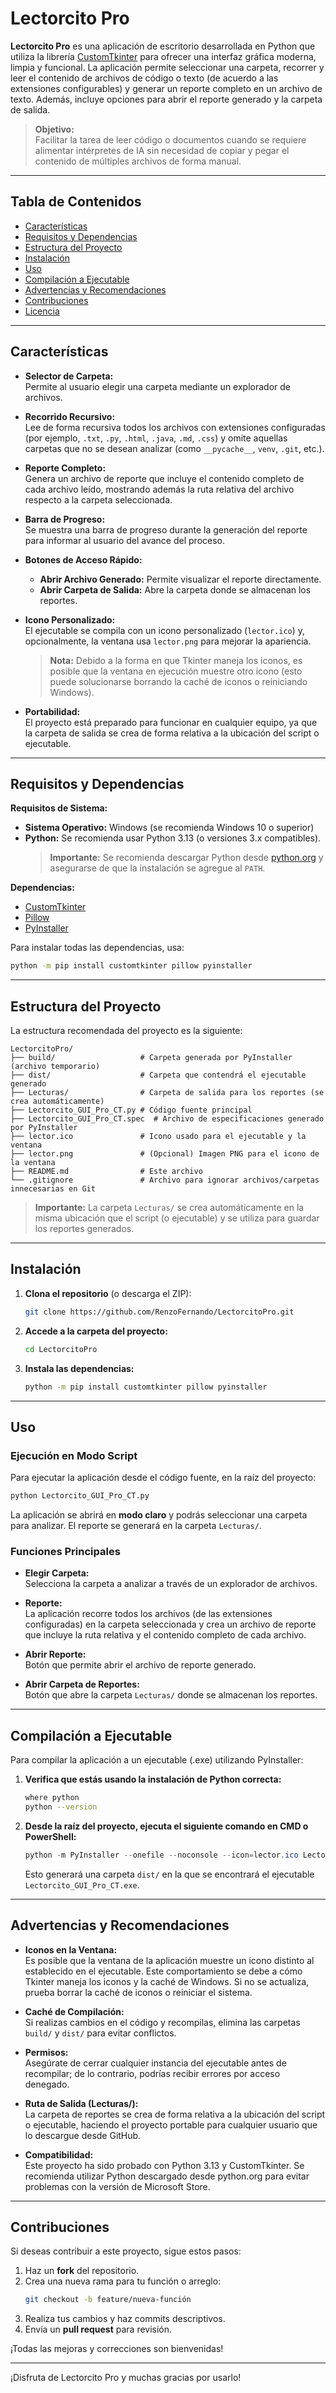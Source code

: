 
# Lectorcito Pro

**Lectorcito Pro** es una aplicación de escritorio desarrollada en Python que utiliza la librería [CustomTkinter](https://github.com/TomSchimansky/CustomTkinter) para ofrecer una interfaz gráfica moderna, limpia y funcional. La aplicación permite seleccionar una carpeta, recorrer y leer el contenido de archivos de código o texto (de acuerdo a las extensiones configurables) y generar un reporte completo en un archivo de texto. Además, incluye opciones para abrir el reporte generado y la carpeta de salida.

> **Objetivo:**  
> Facilitar la tarea de leer código o documentos cuando se requiere alimentar intérpretes de IA sin necesidad de copiar y pegar el contenido de múltiples archivos de forma manual.

---

## Tabla de Contenidos

- [Características](#características)
- [Requisitos y Dependencias](#requisitos-y-dependencias)
- [Estructura del Proyecto](#estructura-del-proyecto)
- [Instalación](#instalación)
- [Uso](#uso)
- [Compilación a Ejecutable](#compilación-a-ejecutable)
- [Advertencias y Recomendaciones](#advertencias-y-recomendaciones)
- [Contribuciones](#contribuciones)
- [Licencia](#licencia)

---

## Características

- **Selector de Carpeta:**  
  Permite al usuario elegir una carpeta mediante un explorador de archivos.

- **Recorrido Recursivo:**  
  Lee de forma recursiva todos los archivos con extensiones configuradas (por ejemplo, `.txt`, `.py`, `.html`, `.java`, `.md`, `.css`) y omite aquellas carpetas que no se desean analizar (como `__pycache__`, `venv`, `.git`, etc.).

- **Reporte Completo:**  
  Genera un archivo de reporte que incluye el contenido completo de cada archivo leído, mostrando además la ruta relativa del archivo respecto a la carpeta seleccionada.

- **Barra de Progreso:**  
  Se muestra una barra de progreso durante la generación del reporte para informar al usuario del avance del proceso.

- **Botones de Acceso Rápido:**  
  - **Abrir Archivo Generado:** Permite visualizar el reporte directamente.
  - **Abrir Carpeta de Salida:** Abre la carpeta donde se almacenan los reportes.

- **Icono Personalizado:**  
  El ejecutable se compila con un icono personalizado (`lector.ico`) y, opcionalmente, la ventana usa `lector.png` para mejorar la apariencia.  
  > **Nota:** Debido a la forma en que Tkinter maneja los iconos, es posible que la ventana en ejecución muestre otro icono (esto puede solucionarse borrando la caché de iconos o reiniciando Windows).

- **Portabilidad:**  
  El proyecto está preparado para funcionar en cualquier equipo, ya que la carpeta de salida se crea de forma relativa a la ubicación del script o ejecutable.

---

## Requisitos y Dependencias

**Requisitos de Sistema:**

- **Sistema Operativo:** Windows (se recomienda Windows 10 o superior)
- **Python:** Se recomienda usar Python 3.13 (o versiones 3.x compatibles).  
  > **Importante:** Se recomienda descargar Python desde [python.org](https://www.python.org/downloads/windows/) y asegurarse de que la instalación se agregue al `PATH`.

**Dependencias:**

- [CustomTkinter](https://github.com/TomSchimansky/CustomTkinter)  
- [Pillow](https://pypi.org/project/Pillow/)  
- [PyInstaller](https://www.pyinstaller.org/)

Para instalar todas las dependencias, usa:

```bash
python -m pip install customtkinter pillow pyinstaller
```

---

## Estructura del Proyecto

La estructura recomendada del proyecto es la siguiente:

```
LectorcitoPro/
├── build/                   # Carpeta generada por PyInstaller (archivo temporario)
├── dist/                    # Carpeta que contendrá el ejecutable generado
├── Lecturas/                # Carpeta de salida para los reportes (se crea automáticamente)
├── Lectorcito_GUI_Pro_CT.py # Código fuente principal
├── Lectorcito_GUI_Pro_CT.spec  # Archivo de especificaciones generado por PyInstaller
├── lector.ico               # Icono usado para el ejecutable y la ventana
├── lector.png               # (Opcional) Imagen PNG para el icono de la ventana
├── README.md                # Este archivo
└── .gitignore               # Archivo para ignorar archivos/carpetas innecesarias en Git
```

> **Importante:** La carpeta `Lecturas/` se crea automáticamente en la misma ubicación que el script (o ejecutable) y se utiliza para guardar los reportes generados.

---

## Instalación

1. **Clona el repositorio** (o descarga el ZIP):

   ```bash
   git clone https://github.com/RenzoFernando/LectorcitoPro.git
   ```

2. **Accede a la carpeta del proyecto:**

   ```bash
   cd LectorcitoPro
   ```

3. **Instala las dependencias:**

   ```bash
   python -m pip install customtkinter pillow pyinstaller
   ```

---

## Uso

### Ejecución en Modo Script

Para ejecutar la aplicación desde el código fuente, en la raíz del proyecto:

```bash
python Lectorcito_GUI_Pro_CT.py
```

La aplicación se abrirá en **modo claro** y podrás seleccionar una carpeta para analizar. El reporte se generará en la carpeta `Lecturas/`.

### Funciones Principales

- **Elegir Carpeta:**  
  Selecciona la carpeta a analizar a través de un explorador de archivos.

- **Reporte:**  
  La aplicación recorre todos los archivos (de las extensiones configuradas) en la carpeta seleccionada y crea un archivo de reporte que incluye la ruta relativa y el contenido completo de cada archivo.

- **Abrir Reporte:**  
  Botón que permite abrir el archivo de reporte generado.

- **Abrir Carpeta de Reportes:**  
  Botón que abre la carpeta `Lecturas/` donde se almacenan los reportes.

---

## Compilación a Ejecutable

Para compilar la aplicación a un ejecutable (.exe) utilizando PyInstaller:

1. **Verifica que estás usando la instalación de Python correcta:**

   ```bash
   where python
   python --version
   ```

2. **Desde la raíz del proyecto, ejecuta el siguiente comando en CMD o PowerShell:**

   ```powershell
   python -m PyInstaller --onefile --noconsole --icon=lector.ico Lectorcito_GUI_Pro_CT.py
   ```

   Esto generará una carpeta `dist/` en la que se encontrará el ejecutable `Lectorcito_GUI_Pro_CT.exe`.

---

## Advertencias y Recomendaciones

- **Iconos en la Ventana:**  
  Es posible que la ventana de la aplicación muestre un icono distinto al establecido en el ejecutable. Este comportamiento se debe a cómo Tkinter maneja los iconos y la caché de Windows. Si no se actualiza, prueba borrar la caché de iconos o reiniciar el sistema.

- **Caché de Compilación:**  
  Si realizas cambios en el código y recompilas, elimina las carpetas `build/` y `dist/` para evitar conflictos.

- **Permisos:**  
  Asegúrate de cerrar cualquier instancia del ejecutable antes de recompilar; de lo contrario, podrías recibir errores por acceso denegado.

- **Ruta de Salida (Lecturas/):**  
  La carpeta de reportes se crea de forma relativa a la ubicación del script o ejecutable, haciendo el proyecto portable para cualquier usuario que lo descargue desde GitHub.

- **Compatibilidad:**  
  Este proyecto ha sido probado con Python 3.13 y CustomTkinter. Se recomienda utilizar Python descargado desde python.org para evitar problemas con la versión de Microsoft Store.

---

## Contribuciones

Si deseas contribuir a este proyecto, sigue estos pasos:

1. Haz un **fork** del repositorio.
2. Crea una nueva rama para tu función o arreglo:
   ```bash
   git checkout -b feature/nueva-función
   ```
3. Realiza tus cambios y haz commits descriptivos.
4. Envía un **pull request** para revisión.

¡Todas las mejoras y correcciones son bienvenidas!

---
¡Disfruta de Lectorcito Pro y muchas gracias por usarlo!